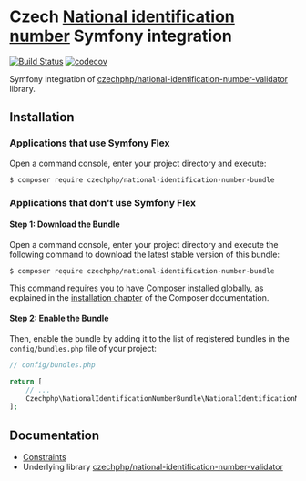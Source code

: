 # Czech [National identification number](https://en.wikipedia.org/wiki/National_identification_number) Symfony integration

[![Build Status](https://travis-ci.com/czechphp/national-identification-number-bundle.svg?branch=master)](https://travis-ci.com/czechphp/national-identification-number-bundle)
[![codecov](https://codecov.io/gh/czechphp/national-identification-number-bundle/branch/master/graph/badge.svg)](https://codecov.io/gh/czechphp/national-identification-number-bundle)

Symfony integration of [czechphp/national-identification-number-validator](https://github.com/czechphp/national-identification-number-validator) library.

## Installation

### Applications that use Symfony Flex

Open a command console, enter your project directory and execute:

```console
$ composer require czechphp/national-identification-number-bundle
```

### Applications that don't use Symfony Flex

#### Step 1: Download the Bundle

Open a command console, enter your project directory and execute the
following command to download the latest stable version of this bundle:

```console
$ composer require czechphp/national-identification-number-bundle
```

This command requires you to have Composer installed globally, as explained
in the [installation chapter](https://getcomposer.org/doc/00-intro.md)
of the Composer documentation.

#### Step 2: Enable the Bundle

Then, enable the bundle by adding it to the list of registered bundles
in the `config/bundles.php` file of your project:

```php
// config/bundles.php

return [
    // ...
    Czechphp\NationalIdentificationNumberBundle\NationalIdentificationNumberBundle::class => ['all' => true],
];
```

## Documentation

* [Constraints](Resources/doc/constraints.md)
* Underlying library [czechphp/national-identification-number-validator](https://github.com/czechphp/national-identification-number-validator)
